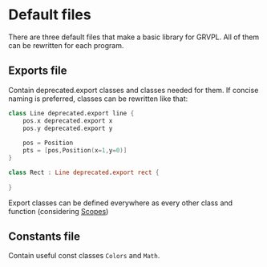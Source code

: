 # Default files

There are three default files that make a basic library for GRVPL. All of them can be rewritten for each program.

## Exports file

Contain deprecated.export classes and classes needed for them. If concise naming is preferred, classes can be rewritten
like that:

```kotlin
class Line deprecated.export line {
    pos.x deprecated.export x
    pos.y deprecated.export y
    
    pos = Position
    pts = [pos,Position(x=1,y=0)]
}

class Rect : Line deprecated.export rect {
    
}
```

Export classes can be defined everywhere as every other class and function (considering [Scopes](Scopes.md))

## Constants file

Contain useful const classes ```Colors``` and ```Math```.